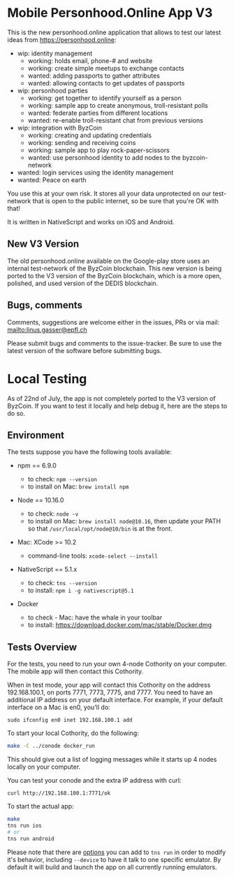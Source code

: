# Mobile Personhood.Online App V3

This is the new personhood.online application that allows to test our latest ideas from https://personhood.online:

- wip: identity management
  - working: holds email, phone-# and website
  - working: create simple meetups to exchange contacts
  - wanted: adding passports to gather attributes 
  - wanted: allowing contacts to get updates of passports
- wip: personhood parties
  - working: get together to identify yourself as a person
  - working: sample app to create anonymous, troll-resistant polls
  - wanted: federate parties from different locations
  - wanted: re-enable troll-resistant chat from previous versions
- wip: integration with ByzCoin
  - working: creating and updating credentials
  - working: sending and receiving coins
  - working: sample app to play rock-paper-scissors
  - wanted: use personhood identity to add nodes to the byzcoin-network  
- wanted: login services using the identity management
- wanted: Peace on earth

You use this at your own risk. It stores all your data unprotected on our test-network that is open to the public internet, 
so be sure that you're OK with that!

It is written in NativeScript and works on iOS and Android.

## New V3 Version

The old personhood.online available on the Google-play store uses an internal test-network of the ByzCoin
blockchain. This new version is being ported to the V3 version of the ByzCoin blockchain, which is a more open, 
polished, and used version of the DEDIS blockchain.

## Bugs, comments

Comments, suggestions are welcome either in the issues, PRs or via mail: <mailto:linus.gasser@epfl.ch>

Please submit bugs and comments to the issue-tracker. Be sure to use the latest version of the software before
submitting bugs.

# Local Testing

As of 22nd of July, the app is not completely ported to the V3 version of ByzCoin. If you want to test it
locally and help debug it, here are the steps to do so.

## Environment

The tests suppose you have the following tools available:

- npm == 6.9.0
    - to check: `npm --version`
    - to install on Mac: `brew install npm`

- Node == 10.16.0
    - to check: `node -v`
    - to install on Mac: `brew install node@10.16`, then update your PATH so that `/usr/local/opt/node@10/bin` is at the front.

- Mac: XCode >= 10.2
    - command-line tools: `xcode-select --install`

- NativeScript == 5.1.x
    - to check: `tns --version`
    - to install: `npm i -g nativescript@5.1`
    
- Docker
    - to check - Mac: have the whale in your toolbar
    - to install: https://download.docker.com/mac/stable/Docker.dmg  

## Tests Overview

For the tests, you need to run your own 4-node Cothority on your computer. The mobile app will then
contact this Cothority.

When in test mode, your app will contact this Cothority on the address 192.168.100.1, on ports 7771, 7773,
7775, and 7777. You need to have an additional IP address on your default interface. For example, if your
default interface on a Mac is en0, you'll do:

```
sudo ifconfig en0 inet 192.168.100.1 add
```

To start your local Cothority, do the following:

```bash
make -C ../conode docker_run
```

This should give out a list of logging messages while it starts up 4 nodes locally on your computer.

You can test your conode and the extra IP address with curl:

```
curl http://192.168.100.1:7771/ok
```

To start the actual app:

```bash
make
tns run ios
# or
tns run android
```

Please note that there are [options](https://docs.nativescript.org/tooling/docs-cli/project/testing/run) you
can add to `tns run` in order to modify it's behavior, including
`--device` to have it talk to one specific emulator. By default it will build and launch the
app on all currently running emulators.
